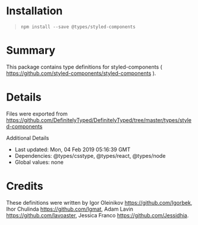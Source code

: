 # Installation
> `npm install --save @types/styled-components`

# Summary
This package contains type definitions for styled-components ( https://github.com/styled-components/styled-components ).

# Details
Files were exported from https://github.com/DefinitelyTyped/DefinitelyTyped/tree/master/types/styled-components

Additional Details
 * Last updated: Mon, 04 Feb 2019 05:16:39 GMT
 * Dependencies: @types/csstype, @types/react, @types/node
 * Global values: none

# Credits
These definitions were written by Igor Oleinikov <https://github.com/Igorbek>, Ihor Chulinda <https://github.com/Igmat>, Adam Lavin <https://github.com/lavoaster>, Jessica Franco <https://github.com/Jessidhia>.
